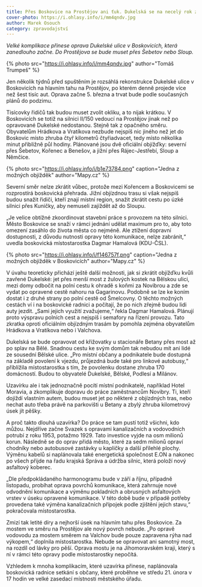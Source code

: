 ```yaml
---
title: Přes Boskovice na Prostějov ani ťuk. Dukelská se na necelý rok zavře
cover-photo: https://i.ohlasy.info/i/mm4qndv.jpg
author: Marek Osouch
category: zpravodajství
---
```


*Velké komplikace přinese oprava Dukelské ulice v Boskovicích, která zanedlouho začne. Do Prostějova se bude muset přes Šebetov nebo Sloup.*

{% photo src="https://i.ohlasy.info/i/mm4qndv.jpg" author="Tomáš Trumpeš" %}

Jen několik týdnů před spuštěním je rozsáhlá rekonstrukce Dukelské ulice v Boskovicích na hlavním tahu na Prostějov, po kterém denně projede více než šest tisíc aut. Oprava začne 5. března a trvat bude podle současných plánů do podzimu.

Tisícovky řidičů tak budou muset zvolit okliku, a to nijak krátkou. V Boskovicích se totiž na silnici II/150 vedoucí na Prostějov jinak než po opravované Dukelské nedostanou. Stejně tak z opačného směru. Obyvatelům Hrádkova a Vratíkova nezbude nejspíš nic jiného než jet do Boskovic místo zhruba čtyř kilometrů čtyřiadvacet, tedy místo několika minut přibližně půl hodiny. Plánované jsou dvě oficiální objížďky: severní přes Šebetov, Kořenec a Benešov, a jižní přes Rájec-Jestřebí, Sloup a Němčice.

{% photo src="https://i.ohlasy.info/i/b1e73784.png" caption="Jedna z možných objížděk" author="Mapy.cz" %}

Severní směr nelze zkrátit vůbec, protože mezi Kořencem a Boskovicemi se rozprostírá boskovická přehrada. Jižní objízdnou trasu si však nejspíš budou snažit řidiči, kteří znají místní region, snažit zkrátit cestu po úzké silnici přes Kuničky, aby nemuseli zajíždět až do Sloupu.

„Je velice obtížné zkoordinovat stavební práce s provozem na této silnici. Město Boskovice se snaží v rámci jednání udělat maximum pro to, aby toto omezení zasáhlo do života města co nejméně. Ale ztížení dopravní dostupnosti, z důvodu nutnosti opravy této komunikace, nelze zabránit,“ uvedla boskovická místostarostka Dagmar Hamalová (KDU-ČSL).

{% photo src="https://i.ohlasy.info/i/f146757f.png" caption="Jedna z možných objížděk v Boskovicích" author="Mapy.cz" %}

V úvahu teoreticky přichází ještě další možnosti, jak si zkrátit objížďku kvůli zavřené Dukelské: jet přes menší most z žulových kostek na Bělskou ulici, mezi domy odbočit na polní cestu k ohradě s koňmi za Novibrou a zde se vydat po opravené cestě nahoru na Gagarinovu. Podobně se lze ke koním dostat i z druhé strany po polní cestě od Šmelcovny. O těchto možných cestách ví i na boskovické radnici a počítají, že po nich zřejmě budou lidi auty jezdit. „Sami jejich využití zvažujeme,“ řekla Dagmar Hamalová. Plánují proto výspravu polních cest a nejspíš i semafory na řízení provozu. Tato zkratka oproti oficiálním objízdným trasám by pomohla zejména obyvatelům Hrádkova a Vratíkova nebo i Valchova.

Dukelská se bude opravovat od křižovatky u stacionáře Betany přes most až po splav na Bělé. Snadnou cestu ke svým domům tak nebudou mít ani lidé ze sousední Bělské ulice. „Pro místní občany a podnikatele bude dostupná na základě povolení k vjezdu, průjezdná bude také pro linkové autobusy,“ přiblížila místostarostka s tím, že povolenku dostane zhruba 170 domácností. Budou to obyvatelé Dukelské, Bělské, Podlesí a Milánov.

Uzavírku ale i tak jednoznačně pocítí místní podnikatelé, například Hotel Moravia, a zkomplikuje dopravu do práce zaměstnancům Novibry. Ti, kteří dojíždí vlastním autem, budou muset jet po některé z objízdných tras, nebo nechat auto třeba právě na parkovišti u Betany a zbylý zhruba kilometrový úsek jít pěšky.

A proč takto dlouhá uzavírka? Do práce se tam pustí totiž všichni, kdo můžou. Nejdříve začne Svazek s opravami kanalizačních a vodovodních potrubí z roku 1953, potažmo 1929. Tato investice vyjde na osm milionů korun. Následně se do oprav přidá město, které za sedm milionů opraví chodníky nebo autobusové zastávky u kapličky a další přilehlé plochy. Výměnu kabelů si naplánovala také energetická společnost E.ON a nakonec po všech přijde na řadu krajská Správa a údržba silnic, která položí nový asfaltový koberec.

 „Dle předpokládaného harmonogramu bude v září a říjnu, případně listopadu, probíhat oprava povrchů komunikace, která zahrnuje nové odvodnění komunikace a výměnu pokladních a obrusných asfaltových vrstev v úseku opravené komunikace. V této době bude v případě potřeby provedena také výměna kanalizačních přípojek podle zjištění jejich stavu,“ pokračovala místostarostka.

Zmizí tak letité díry a nejhorší úsek na hlavním tahu přes Boskovice. Za mostem ve směru na Prostějov ale nový povrch nebude. „Po opravě vodovodu za mostem směrem na Valchov bude pouze zapravena rýha nad výkopem,“ doplnila místostarostka. Nebude se opravovat ani samotný most, na rozdíl od lávky pro pěší. Oprava mostu je na Jihomoravském kraji, který s ní v rámci této opravy podle místostarostky nepočítá.

Vzhledem k mnoha komplikacím, které uzavírka přinese, naplánovala boskovická radnice setkání s občany, které proběhne ve středu 21. února v 17 hodin ve velké zasedací místnosti městského úřadu.
